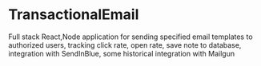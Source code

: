 # TransactionalEmail
Full stack React,Node application for sending specified email templates to authorized users, tracking click rate, open rate, save note to database, integration with SendInBlue, some historical integration with Mailgun 

